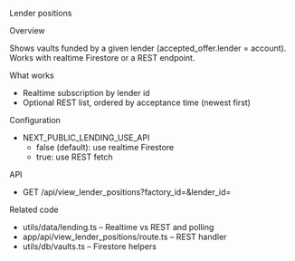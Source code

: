 Lender positions

Overview

Shows vaults funded by a given lender (accepted_offer.lender = account). Works with realtime Firestore or a REST endpoint.

What works

- Realtime subscription by lender id
- Optional REST list, ordered by acceptance time (newest first)

Configuration

- NEXT_PUBLIC_LENDING_USE_API
  - false (default): use realtime Firestore
  - true: use REST fetch

API

- GET /api/view_lender_positions?factory_id=<factoryId>&lender_id=<accountId>

Related code

- utils/data/lending.ts – Realtime vs REST and polling
- app/api/view_lender_positions/route.ts – REST handler
- utils/db/vaults.ts – Firestore helpers
